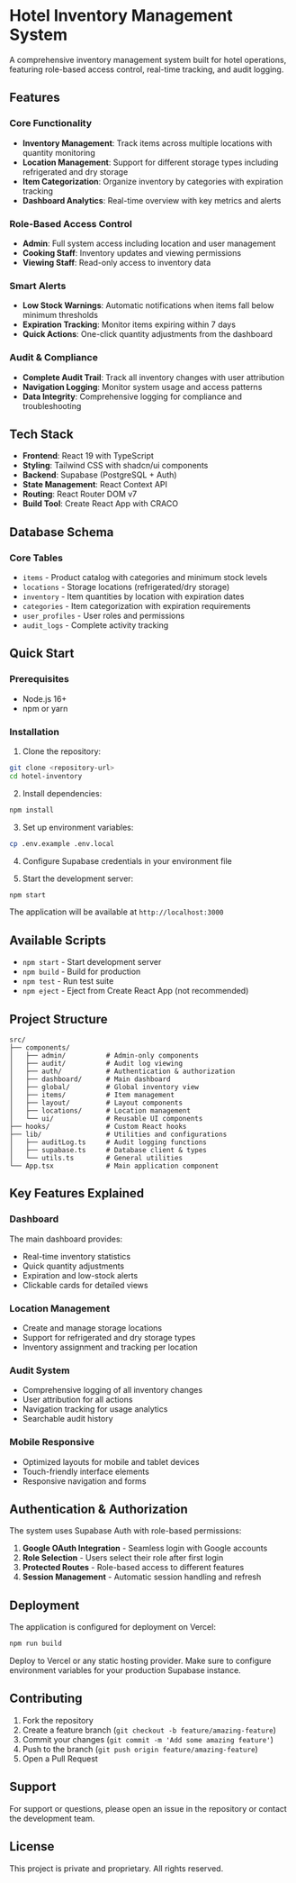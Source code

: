 # Hotel Inventory Management System

A comprehensive inventory management system built for hotel operations, featuring role-based access control, real-time tracking, and audit logging.

## Features

### Core Functionality
- **Inventory Management**: Track items across multiple locations with quantity monitoring
- **Location Management**: Support for different storage types including refrigerated and dry storage
- **Item Categorization**: Organize inventory by categories with expiration tracking
- **Dashboard Analytics**: Real-time overview with key metrics and alerts

### Role-Based Access Control
- **Admin**: Full system access including location and user management
- **Cooking Staff**: Inventory updates and viewing permissions
- **Viewing Staff**: Read-only access to inventory data

### Smart Alerts
- **Low Stock Warnings**: Automatic notifications when items fall below minimum thresholds
- **Expiration Tracking**: Monitor items expiring within 7 days
- **Quick Actions**: One-click quantity adjustments from the dashboard

### Audit & Compliance
- **Complete Audit Trail**: Track all inventory changes with user attribution
- **Navigation Logging**: Monitor system usage and access patterns
- **Data Integrity**: Comprehensive logging for compliance and troubleshooting

## Tech Stack

- **Frontend**: React 19 with TypeScript
- **Styling**: Tailwind CSS with shadcn/ui components
- **Backend**: Supabase (PostgreSQL + Auth)
- **State Management**: React Context API
- **Routing**: React Router DOM v7
- **Build Tool**: Create React App with CRACO

## Database Schema

### Core Tables
- `items` - Product catalog with categories and minimum stock levels
- `locations` - Storage locations (refrigerated/dry storage)
- `inventory` - Item quantities by location with expiration dates
- `categories` - Item categorization with expiration requirements
- `user_profiles` - User roles and permissions
- `audit_logs` - Complete activity tracking

## Quick Start

### Prerequisites
- Node.js 16+
- npm or yarn

### Installation

1. Clone the repository:
```bash
git clone <repository-url>
cd hotel-inventory
```

2. Install dependencies:
```bash
npm install
```

3. Set up environment variables:
```bash
cp .env.example .env.local
```

4. Configure Supabase credentials in your environment file

5. Start the development server:
```bash
npm start
```

The application will be available at `http://localhost:3000`

## Available Scripts

- `npm start` - Start development server
- `npm build` - Build for production
- `npm test` - Run test suite
- `npm eject` - Eject from Create React App (not recommended)

## Project Structure

```
src/
├── components/
│   ├── admin/          # Admin-only components
│   ├── audit/          # Audit log viewing
│   ├── auth/           # Authentication & authorization
│   ├── dashboard/      # Main dashboard
│   ├── global/         # Global inventory view
│   ├── items/          # Item management
│   ├── layout/         # Layout components
│   ├── locations/      # Location management
│   └── ui/             # Reusable UI components
├── hooks/              # Custom React hooks
├── lib/                # Utilities and configurations
│   ├── auditLog.ts     # Audit logging functions
│   ├── supabase.ts     # Database client & types
│   └── utils.ts        # General utilities
└── App.tsx             # Main application component
```

## Key Features Explained

### Dashboard
The main dashboard provides:
- Real-time inventory statistics
- Quick quantity adjustments
- Expiration and low-stock alerts
- Clickable cards for detailed views

### Location Management
- Create and manage storage locations
- Support for refrigerated and dry storage types
- Inventory assignment and tracking per location

### Audit System
- Comprehensive logging of all inventory changes
- User attribution for all actions
- Navigation tracking for usage analytics
- Searchable audit history

### Mobile Responsive
- Optimized layouts for mobile and tablet devices
- Touch-friendly interface elements
- Responsive navigation and forms

## Authentication & Authorization

The system uses Supabase Auth with role-based permissions:

1. **Google OAuth Integration** - Seamless login with Google accounts
2. **Role Selection** - Users select their role after first login
3. **Protected Routes** - Role-based access to different features
4. **Session Management** - Automatic session handling and refresh

## Deployment

The application is configured for deployment on Vercel:

```bash
npm run build
```

Deploy to Vercel or any static hosting provider. Make sure to configure environment variables for your production Supabase instance.

## Contributing

1. Fork the repository
2. Create a feature branch (`git checkout -b feature/amazing-feature`)
3. Commit your changes (`git commit -m 'Add some amazing feature'`)
4. Push to the branch (`git push origin feature/amazing-feature`)
5. Open a Pull Request

## Support

For support or questions, please open an issue in the repository or contact the development team.

## License

This project is private and proprietary. All rights reserved.
